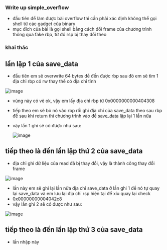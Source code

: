 ### Write up simple_overflow
- đầu tiên để làm được bài overflow thì cần phải xác định không thể gọi shell từ các gadget của binary 
- mục đích của bài là gọi shell bằng cách đổi frame của chương trình thông qua fake rbp, từ đó rsp bị thay đổi theo

### khai thác
## lần lặp 1 của save_data
- đầu tiên em sẽ overwrite 64 bytes để đến được rbp sau đó em sẽ tìm 1 địa chỉ rbp có rw thay thế có địa chỉ tĩnh


![image](https://github.com/antkss/writeUP/assets/88892713/0e6cc2b6-7a98-414a-901d-d1c0d77a346e)


- vùng này có vẻ ok, vậy em lấy địa chỉ rbp từ 0x0000000000404308
- tiếp theo em sẽ bỏ nó vào rbp rồi ghi địa chỉ của save_data theo sau rbp để sau khi return thì chương trình vào để save_data lặp lại 1 lần nữa 
- vậy lần 1 ghi sẽ có được như sau:

  ![image](https://github.com/antkss/writeUP/assets/88892713/7c5ceb87-ee0d-49e7-89b6-fa834c1a363e)


## tiếp theo là đến lần lặp thứ 2 của save_data
- địa chỉ ghi dữ liệu của read đã bị thay đổi, vậy là thành công thay đổi frame

![image](https://github.com/antkss/writeUP/assets/88892713/915adc3d-2796-4262-a2eb-ee6dca30bb1e)


- lần này em sẽ ghi lại lần nữa địa chỉ save_data ở lần ghi 1 để nó tự quay lại save_data và em lưu lại địa chỉ rsp hiện tại để xíu quay lại check
- 0x00000000004042c8
- vậy lần ghi 2 sẽ có được như sau:

![image](https://github.com/antkss/writeUP/assets/88892713/d0569064-c2e2-4f73-a979-4d3021fffa97)

## tiếp theo là đến lần lặp thứ 3 của save_data
- lần nhập này 



